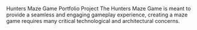 Hunters Maze Game Portfolio Project
The Hunters Maze Game is meant to  provide a seamless and engaging gameplay experience, creating a maze game requires many critical technological and architectural concerns.
